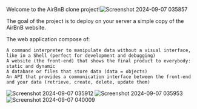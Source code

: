 Welcome to the AirBnB clone project!![Screenshot 2024-09-07 035857](https://github.com/user-attachments/assets/240e61b2-454b-4e7f-bfa8-d3d71132dac8)


The goal of the project is to deploy on your server a simple copy of the AirBnB website.

The  web application compose of:

    A command interpreter to manipulate data without a visual interface, like in a Shell (perfect for development and debugging)
    A website (the front-end) that shows the final product to everybody: static and dynamic
    A database or files that store data (data = objects)
    An API that provides a communication interface between the front-end and your data (retrieve, create, delete, update them)
![Screenshot 2024-09-07 035912](https://github.com/user-attachments/assets/87eec0a1-9727-4dfc-8be3-c959e24640b3)
![Screenshot 2024-09-07 035953](https://github.com/user-attachments/assets/f98e1a45-f923-4e63-ac89-7d40c6aa60b3)
![Screenshot 2024-09-07 040009](https://github.com/user-attachments/assets/c966b14a-5dac-44ba-aed1-882cd2108f11)
